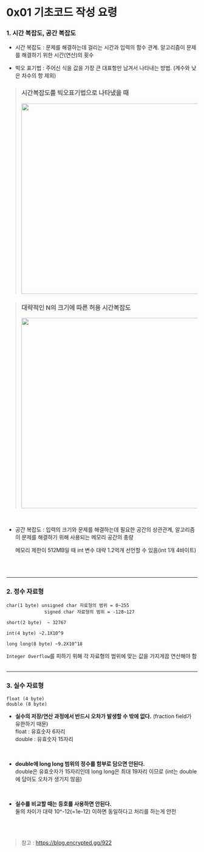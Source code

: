 
# 0x01 기초코드 작성 요령

### 1. 시간 복잡도, 공간 복잡도

- 시간 복잡도 : 문제를 해결하는데 걸리는 시간과 입력의 함수 관계.  알고리즘이 문제를 해결하기 위한 시간(연산)의 횟수

- 빅오 표기법 : 주어신 식을 값을 가장 큰 대표항만 남겨서 나타내는 방법. (계수와 낮은 차수의 항 제외) 
   
> ### 시간복잡도를 빅오표기법으로 나타냈을 때
> <img width = 500px src="https://img1.daumcdn.net/thumb/R1280x0/?scode=mtistory2&fname=https%3A%2F%2Fblog.kakaocdn.net%2Fdn%2FbW9SaA%2FbtqBUTMae2i%2FTksElsoK1TTMZDLSiUCmL0%2Fimg.png">

> ### 대략적인 N의 크기에 따른 허용 시간복잡도 
> <img width = 500px src="https://img1.daumcdn.net/thumb/R1280x0/?scode=mtistory2&fname=https%3A%2F%2Fblog.kakaocdn.net%2Fdn%2FNt5cW%2FbtqBZqoc97E%2FKYrwTbo8rbfk6EX8FJzrTK%2Fimg.png">

<br> 

- 공간 복잡도 : 입력의 크기와 문제를 해결하는데 필요한 공간의 상관관계, 알고리즘이 문제를 해결하기 위해 사용되는 메모리 공간의 총량

    메모리 제한이 512MB일 때 int 변수 대략 1.2억개 선언할 수 있음(int 1개 4바이트)

<br>
<br>

---

### 2. 정수 자료형

    char(1 byte) unsigned char 자료형의 범위 = 0~255
                  signed char 자료형의 범위 = -128~127
 
    short(2 byte)  ~ 32767

    int(4 byte) ~2.1X10^9

    long long(8 byte) ~9.2X10^18

`Integer Overflow`를 피하기 위해 각 자료형의 범위에 맞는 값을 가지게끔 연산해야 함
<br>
<br>

---

### 3. 실수 자료형

    float (4 byte)
    double (8 byte)

- <b>실수의 저장/연산 과정에서 반드시 오차가 발생할 수 밖에 없다.</b> 
 (fraction field가 유한하기 때문)  
 float : 유효숫자 6자리  
 double : 유효숫자 15자리  
 <br>

- <b>double에 long long 범위의 정수를 함부로 담으면 안된다.</b>  
double은 유효숫자가 15자리인데 long long은 최대 19자리 이므로 (int는 double에 담아도 오차가 생기지 않음)  
<br>

- <b>실수를 비교할 때는 등호를 사용하면 안된다.</b>  
둘의 차이가 대략 10^-12(=1e-12) 이하면 동일하다고 처리를 하는게 안전


<br>
<br>

> 참고 : https://blog.encrypted.gg/922

